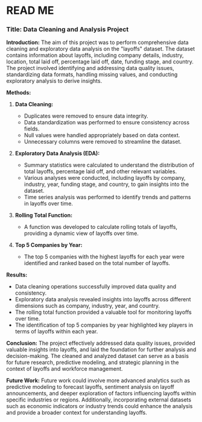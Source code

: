 
# READ ME


### Title: Data Cleaning and Analysis Project

**Introduction:**
The aim of this project was to perform comprehensive data cleaning and exploratory data analysis on the "layoffs" dataset. The dataset contains information about layoffs, including company details, industry, location, total laid off, percentage laid off, date, funding stage, and country. The project involved identifying and addressing data quality issues, standardizing data formats, handling missing values, and conducting exploratory analysis to derive insights.

**Methods:**
1. **Data Cleaning:**
   - Duplicates were removed to ensure data integrity.
   - Data standardization was performed to ensure consistency across fields.
   - Null values were handled appropriately based on data context.
   - Unnecessary columns were removed to streamline the dataset.

2. **Exploratory Data Analysis (EDA):**
   - Summary statistics were calculated to understand the distribution of total layoffs, percentage laid off, and other relevant variables.
   - Various analyses were conducted, including layoffs by company, industry, year, funding stage, and country, to gain insights into the dataset.
   - Time series analysis was performed to identify trends and patterns in layoffs over time.
   
3. **Rolling Total Function:**
   - A function was developed to calculate rolling totals of layoffs, providing a dynamic view of layoffs over time.

4. **Top 5 Companies by Year:**
   - The top 5 companies with the highest layoffs for each year were identified and ranked based on the total number of layoffs.

**Results:**
- Data cleaning operations successfully improved data quality and consistency.
- Exploratory data analysis revealed insights into layoffs across different dimensions such as company, industry, year, and country.
- The rolling total function provided a valuable tool for monitoring layoffs over time.
- The identification of top 5 companies by year highlighted key players in terms of layoffs within each year.

**Conclusion:**
The project effectively addressed data quality issues, provided valuable insights into layoffs, and laid the foundation for further analysis and decision-making. The cleaned and analyzed dataset can serve as a basis for future research, predictive modeling, and strategic planning in the context of layoffs and workforce management.

**Future Work:**
Future work could involve more advanced analytics such as predictive modeling to forecast layoffs, sentiment analysis on layoff announcements, and deeper exploration of factors influencing layoffs within specific industries or regions. Additionally, incorporating external datasets such as economic indicators or industry trends could enhance the analysis and provide a broader context for understanding layoffs.